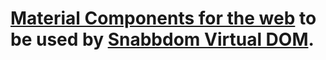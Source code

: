 # [Material Components for the web](https://github.com/material-components/material-components-web) to be used by [Snabbdom Virtual DOM](https://github.com/snabbdom/snabbdom).
